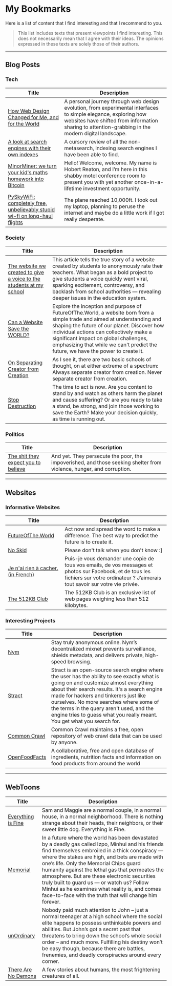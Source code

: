 # My Bookmarks

Here is a list of content that I find interesting and that I recommend to you.

> This list includes texts that present viewpoints I find interesting. This does not necessarily mean that I agree with their ideas. The opinions expressed in these texts are solely those of their authors.

---

## Blog Posts

### Tech

| Title | Description |
|-------|-------------|
| [How Web Design Changed for Me, and for the World](https://futureofthe.tech/posts/how-web-design-changed-for-me-and-for-the-world) | A personal journey through web design evolution, from experimental interfaces to simple elegance, exploring how websites have shifted from information sharing to attention-grabbing in the modern digital landscape. |
| [A look at search engines with their own indexes](https://seirdy.one/posts/2021/03/10/search-engines-with-own-indexes) | A cursory review of all the non-metasearch, indexing search engines I have been able to find. |
| [MinorMiner: we turn your kid's maths homework into Bitcoin](https://robertheaton.com/minor-miner/) | Hello! Welcome, welcome. My name is Hobert Reaton, and I’m here in this shabby motel conference room to present you with yet another once-in-a-lifetime investment opportunity. |
| [PySkyWiFi: completely free, unbelievably stupid wi-fi on long-haul flights](https://robertheaton.com/pyskywifi/) | The plane reached 10,000ft. I took out my laptop, planning to peruse the internet and maybe do a little work if I got really desperate. |

### Society

| Title | Description |
|-------|-------------|
| [The website we created to give a voice to the students at my school](https://futureofthe.tech/posts/the-website-we-created-to-give-a-voice-to-the-students-at-my-school) | This article tells the true story of a website created by students to anonymously rate their teachers. What began as a bold project to give students a voice quickly went viral, sparking excitement, controversy, and backlash from school authorities — revealing deeper issues in the education system. |
| [Can a Website Save the WORLD?](https://futureofthe.tech/posts/can-a-website-save-the-world) | Explore the inception and purpose of FutureOfThe.World, a website born from a simple trade and aimed at understanding and shaping the future of our planet. Discover how individual actions can collectively make a significant impact on global challenges, emphasizing that while we can't predict the future, we have the power to create it. |
| [On Separating Creator from Creation](https://www.bfloeser.de/posts/creator-and-creation/) | As I see it, there are two basic schools of thought, on at either extreme of a spectrum: Always separate creator from creation. Never separate creator from creation. |
| [Stop Destruction](https://stzyxh.codeberg.page/sites/changing.html) | The time to act is now. Are you content to stand by and watch as others harm the planet and cause suffering? Or are you ready to take a stand, be strong, and join those working to save the Earth? Make your decision quickly, as time is running out. |

### Politics

| Title | Description |
|-------|-------------|
| [The shit they expect you to believe](https://sudoedit.com/the-shit-they-expect-you-to-believe/) | And yet. They persecute the poor, the impoverished, and those seeking shelter from violence, hunger, and corruption. |

---

## Websites

### Informative Websites

| Title | Description |
|-------|-------------|
| [FutureOfThe.World](https://futureofthe.world) | Act now and spread the word to make a difference. The best way to predict the future is to create it. |
| [No Skid](https://noskid.today) | Please don't talk when you don't know :] |
| [Je n'ai rien à cacher. (in French)](https://jenairienacacher.fr/) | Puis-je vous demander une copie de tous vos emails, de vos messages et photos sur Facebook, et de tous les fichiers sur votre ordinateur ? J’aimerais tout savoir sur votre vie privée. |
| [The 512KB Club](https://512kb.club/) | The 512KB Club is an exclusive list of web pages weighing less than 512 kilobytes. |
### Interesting Projects

| Title | Description |
|-------|-------------|
| [Nym](https://nym.com) | Stay truly anonymous online. Nym’s decentralized mixnet prevents surveillance, shields metadata, and delivers private, high-speed browsing. |
| [Stract](https://stract.com/) | Stract is an open-source search engine where the user has the ability to see exactly what is going on and customize almost everything about their search results. It's a search engine made for hackers and tinkerers just like ourselves. No more searches where some of the terms in the query aren't used, and the engine tries to guess what you really meant. You get what you search for. |
| [Common Crawl](https://commoncrawl.org/) | Common Crawl maintains a free, open repository of web crawl data that can be used by anyone. |
| [OpenFoodFacts](https://openfoodfacts.org) | A collaborative, free and open database of ingredients, nutrition facts and information on food products from around the world |

---

## WebToons

| Title | Description |
|-------|-------------|
| [Everything is Fine](https://www.webtoons.com/en/horror/everything-is-fine/list?title_no=2578) | Sam and Maggie are a normal couple, in a normal house, in a normal neighborhood. There is nothing strange about their heads, their neighbors, or their sweet little dog. Everything is Fine. |
| [Memorial](https://www.webtoons.com/en/thriller/memorial/list?title_no=6137) | In a future where the world has been devastated by a deadly gas called Izpo, Minhui and his friends find themselves embroiled in a thick conspiracy — where the stakes are high, and bets are made with one’s life. Only the Memorial Chips guard humanity against the lethal gas that permeates the atmosphere. But are these electronic securities truly built to guard us — or watch us? Follow Minhui as he examines what reality is, and comes face-to-face with the truth that will change him forever. |
| [unOrdinary](https://www.webtoons.com/en/super-hero/unordinary/list?title_no=679) | Nobody paid much attention to John – just a normal teenager at a high school where the social elite happens to possess unthinkable powers and abilities. But John’s got a secret past that threatens to bring down the school’s whole social order – and much more. Fulfilling his destiny won’t be easy though, because there are battles, frenemies, and deadly conspiracies around every corner. |
| [There Are No Demons](https://www.webtoons.com/en/thriller/there-are-no-demons/list?title_no=5725) | A few stories about humans, the most frightening creatures of all. |
